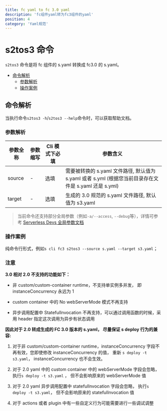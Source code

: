```yaml
---
title: fc yaml to fc 3.0 yaml
description: 'fc组件yaml转为fc3组件的yaml'
position: 4
category: 'Yaml规范'
---
```


# s2tos3 命令

`s2tos3` 命令是将 fc 组件的 s.yaml 转换成 fc3.0 的 s.yaml。

- [命令解析](#命令解析)
  - [参数解析](#参数解析)
  - [操作案例](#操作案例)

## 命令解析

当执行命令`s2tos3 -h`/`s2tos3 --help`命令时，可以获取帮助文档。

### 参数解析

| 参数全称 | 参数缩写 | Cli 模式下必填 | 参数含义                                                                                              |
| -------- | -------- | -------------- | ----------------------------------------------------------------------------------------------------- |
| source   | -        | 选填           | 需要被转换的 s.yaml 文件路径, 默认值为 s.yaml 或者 s.yml (根据您当前目录存在文件是 s.yaml 还是 s.yml) |
| target   | -        | 选填           | 生成的 3.0 规范的 s.yaml 文件路径, 默认值为 s3.yaml                                                   |

> 当前命令还支持部分全局参数（例如`-a/--access`, `--debug`等），详情可参考 [Serverless Devs 全局参数文档](https://serverless-devs.com/serverless-devs/command/readme#全局参数)

### 操作案例

纯命令行形式，例如`s cli fc3 s2tos3 --source s.yaml --target s3.yaml`；

### 注意

**3.0 相对 2.0 不支持的功能如下：**

- 非 custom/custom-container runtime，不支持单实例多并发， 即 instanceConcurrency 永远为 1

- custom container 中的 No webServerMode 模式不再支持

- 异步调用配置中 StatefulInvocation 不再支持，可以通过调用函数的时候，采用 header 指定这次调用为异步有状态调用

**因此对于 2.0 转成生成的 FC 3.0 版本的 s.yaml， 尽量保证 s deploy 行为的兼容:**

1. 对于非 custom/custom-container runtime，instanceConcurrency 字段不再有效，您即使修改 instanceConcurrency 的值， 重新 `s deploy -t s3.yaml`， instanceConcurrency 也不会生效。

2. 对于 2.0 yaml 中的 custom container 中的 webServerMode 字段会忽略， 执行`s deploy -t s3.yaml` ， 但不会影响原来的 webServerMode 值

3. 对于 2.0 yaml 异步调用配置中 statefulInvocation 字段会忽略， 执行`s deploy -t s3.yaml`， 但不会影响原来的 statefulInvocation 值

4. 对于 actions 或者 plugin 中有一些自定义行为可能需要进行一些调试调整
